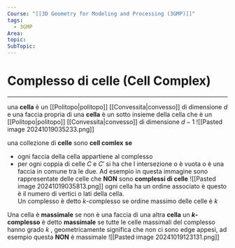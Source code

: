 ```yaml
---
Course: "[[3D Geometry for Modeling and Processing (3GMP)]]"
tags:
  - 3GMP
Area: 
topic: 
SubTopic: 
---
```


# Complesso di celle (Cell Complex)
---
una __cella__ è un [[Politopo|politopo]] [[Convessita|convesso]] di dimensione $d$ e una faccia propria di una __cella__ è un sotto insieme della cella che è un  [[Politopo|politopo]] [[Convessita|convesso]] di dimensione $d-1$ 
![[Pasted image 20241019035233.png]]

una collezione di __celle__ sono __cell comlex__ **se**
- ogni faccia della cella appartiene al complesso 
- per ogni coppia di celle $C$  e $C'$ si ha che l intersezione o è vuota o è una faccia in comune tra le due.
Ad esempio in questa immagine sono rappresentate delle celle che **NON** sono **complessi di celle**
![[Pasted image 20241019035813.png]]
ogni cella ha un ordine associato è questo è il numero di vertici o lati della cella.  
Un complesso è detto $k$-complesso se ordine massimo delle celle è $k$  


Una cella è __massimale__ se non è una faccia di una altra __cella__
un __$k$-complesso__ è detto __massimale__ se tutte le celle massimali del complesso hanno grado $k$ , geometricamente significa che non ci sono edge appesi, ad esempio questa **NON** è massimale ![[Pasted image 20241019123131.png]]

